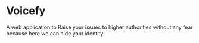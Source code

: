 # Voicefy
A web application to Raise your issues to higher authorities without any fear because here we can hide your identity.
